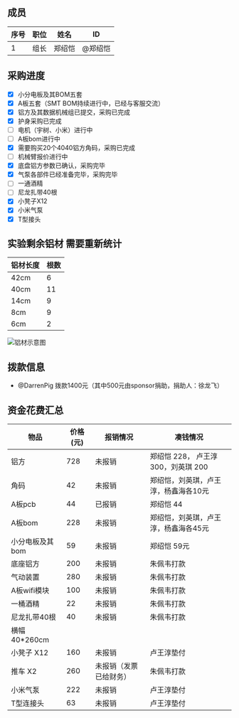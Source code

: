 ## 成员

| 序号 | 职位 | 姓名  | ID       |
|------|------|-------|----------|
| 1    | 组长 | 郑绍恺 | @郑绍恺 |

## 采购进度

- [x] 小分电板及其BOM五套
- [x] A板五套（SMT BOM持续进行中，已经与客服交流）
- [x] 铝方及其数据机械组已提交，采购已完成
- [x] 护身采购已完成
- [ ] 电机（宇树、小米）进行中
- [ ] A板bom进行中
- [x] 需要购买20个4040铝方角码，采购已完成
- [ ] 机械臂报价进行中
- [x] 底盘铝方参数已确认，采购完毕
- [x] 气泵各部件已经准备完毕，采购完毕
- [ ] 一通酒精
- [ ] 尼龙扎带40根
- [x] 小凳子X12
- [x] 小米气泵 
- [x] T型接头
## 实验剩余铝材  需要重新统计

| 铝材长度 | 根数 |
|----------|------|
| 42cm     | 6    |
| 40cm     | 11   |
| 14cm     | 9    |
| 8cm      | 9    |
| 6cm      | 2    |

![铝材示意图](https://example.com/aluminum_sketch.jpg)

## 拨款信息

- @DarrenPig 拨款1400元（其中500元由sponsor捐助，捐助人：徐龙飞）

## 资金花费汇总

| 物品             | 价格 (元) | 报销情况   |凑钱情况   |
|------------------|------------|------------|--------|
| 铝方             | 728        | 未报销     | 郑绍恺 228， 卢王淳 300，刘英琪 200|
| 角码             | 42         | 未报销     | 郑绍恺，刘英琪，卢王淳，杨鑫海各10元|
| A板pcb          | 44         | 已报销      |郑绍恺 44|
| A板bom          | 228        | 未报销     | 郑绍恺，刘英琪，卢王淳，杨鑫海各45元|
| 小分电板及其bom  | 59         | 未报销     |郑绍恺 59元|
| 底座铝方        | 200        | 未报销     |朱佩韦打款|
| 气动装置         | 280        | 未报销     |朱佩韦打款|
|A板wifi模块      | 100        | 未报销     | 朱佩韦打款|
|一桶酒精            | 22         | 未报销     |  朱佩韦打款    |
|  尼龙扎带40根       |   40      |    未报销      |   朱佩韦打款     |
|   横幅40*260cm        |            |           |          |
| 小凳子 X12            |160         |未报销      |卢王淳垫付|
|推车 X2                |260         |未报销（发票已给财务）|朱佩韦打款|
| 小米气泵              |222         |未报销         |卢王淳垫付|
| T型连接头             |63          |未报销         |卢王淳垫付|